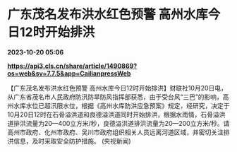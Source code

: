 # 广东茂名发布洪水红色预警 高州水库今日12时开始排洪

**2023-10-20 05:06**

**https://api3.cls.cn/share/article/1490869?os=web&sv=7.7.5&app=CailianpressWeb**

【广东茂名发布洪水红色预警 高州水库今日12时开始排洪】财联社10月20日电，从广东省茂名市人民政府防汛防旱防风指挥部获悉，由于受台风“三巴”的影响，高州水库水位已超汛限水位，根据《高州水库防洪应急预案》规定，经研究，决定于10月20日12时在石骨溢洪道和良德溢洪道同时开始排洪，根据水雨情，石骨溢洪道排洪流量为20—400立方米/秒，良德溢洪道排洪流量为20—200立方米/秒。请高州市政府、化州市政府、吴川市政府组织相关人员远离河道区域，并密切关注排洪信息，及时采取安全防护措施。 (央视新闻)